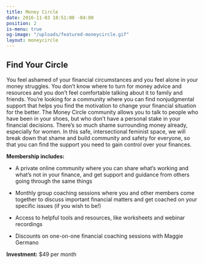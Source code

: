 ```yaml
---
title: Money Circle
date: 2016-11-03 18:51:00 -04:00
position: 2
is-menu: true
og-image: "/uploads/featured-moneycircle.gif"
layout: moneycircle
---
```


## Find Your Circle

You feel ashamed of your financial circumstances and you feel alone in your money struggles. You don’t know where to turn for money advice and resources and you don’t feel comfortable talking about it to family and friends. You’re looking for a community where you can find nonjudgmental support that helps you find the motivation to change your financial situation for the better. The Money Circle community allows you to talk to people who have been in your shoes, but who don’t have a personal stake in your financial decisions. There’s so much shame surrounding money already, especially for women. In this safe, intersectional feminist space, we will break down that shame and build community and safety for everyone, so that you can find the support you need to gain control over your finances.

**Membership includes:**

* A private online community where you can share what’s working and what’s not in your finance, and get support and guidance from others going through the same things

* Monthly group coaching sessions where you and other members come together to discuss important financial matters and get coached on your specific issues (if you wish to be!)

* Access to helpful tools and resources, like worksheets and webinar recordings

* Discounts on one-on-one financial coaching sessions with Maggie Germano

**Investment:** $49 per month